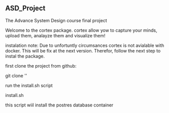 ## ASD_Project
The Advance System Design  course final project

Welcome to the cortex package. cortex allow yow to capture your minds, upload them, analayze them and visualize them!

instalation
note:
Due to unfortuntly circumsances cortex is not avialable with docker. This will be fix at the next version. Therefor, follow the next step 
to instal the package.

first clone the project from github:
 
git clone ''

run the install.sh script

install.sh

this script wiil install the postres database container 
